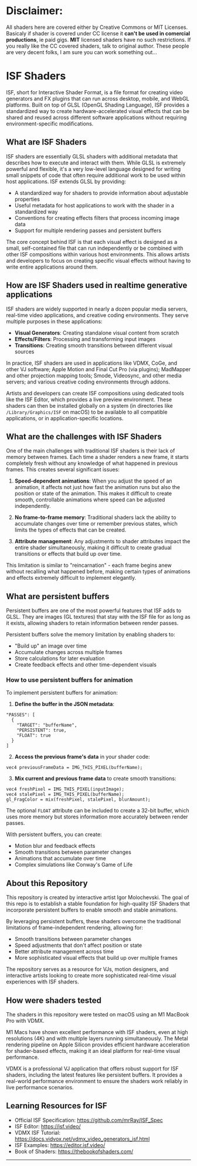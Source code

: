 # Disclaimer:

All shaders here are covered either by Creative Commons or MIT Licenses. Basicaly if shader is covered under CC license it **can't be used in comercial productions**, ie paid gigs. **MIT** licensed shaders have no such restrictions. If you really like the CC covered shaders, talk to original author. These people are very decent folks, I am sure you can work something out...


# ISF Shaders

ISF, short for Interactive Shader Format, is a file format for creating video generators and FX plugins that can run across desktop, mobile, and WebGL platforms. Built on top of GLSL (OpenGL Shading Language), ISF provides a standardized way to create hardware-accelerated visual effects that can be shared and reused across different software applications without requiring environment-specific modifications.

## What are ISF Shaders

ISF shaders are essentially GLSL shaders with additional metadata that describes how to execute and interact with them. While GLSL is extremely powerful and flexible, it's a very low-level language designed for writing small snippets of code that often require additional work to be used within host applications. ISF extends GLSL by providing:

- A standardized way for shaders to provide information about adjustable properties
- Useful metadata for host applications to work with the shader in a standardized way
- Conventions for creating effects filters that process incoming image data
- Support for multiple rendering passes and persistent buffers

The core concept behind ISF is that each visual effect is designed as a small, self-contained file that can run independently or be combined with other ISF compositions within various host environments. This allows artists and developers to focus on creating specific visual effects without having to write entire applications around them.

## How are ISF Shaders used in realtime generative applications

ISF shaders are widely supported in nearly a dozen popular media servers, real-time video applications, and creative coding environments. They serve multiple purposes in these applications:

- **Visual Generators**: Creating standalone visual content from scratch
- **Effects/Filters**: Processing and transforming input images
- **Transitions**: Creating smooth transitions between different visual sources

In practice, ISF shaders are used in applications like VDMX, CoGe, and other VJ software; Apple Motion and Final Cut Pro (via plugins); MadMapper and other projection mapping tools; Smode, Videosync, and other media servers; and various creative coding environments through addons.

Artists and developers can create ISF compositions using dedicated tools like the ISF Editor, which provides a live preview environment. These shaders can then be installed globally on a system (in directories like `/Library/Graphics/ISF` on macOS) to be available to all compatible applications, or in application-specific locations.

## What are the challenges with ISF Shaders

One of the main challenges with traditional ISF shaders is their lack of memory between frames. Each time a shader renders a new frame, it starts completely fresh without any knowledge of what happened in previous frames. This creates several significant issues:

1. **Speed-dependent animations**: When you adjust the speed of an animation, it affects not just how fast the animation runs but also the position or state of the animation. This makes it difficult to create smooth, controllable animations where speed can be adjusted independently.

2. **No frame-to-frame memory**: Traditional shaders lack the ability to accumulate changes over time or remember previous states, which limits the types of effects that can be created.

3. **Attribute management**: Any adjustments to shader attributes impact the entire shader simultaneously, making it difficult to create gradual transitions or effects that build up over time.

This limitation is similar to "reincarnation" - each frame begins anew without recalling what happened before, making certain types of animations and effects extremely difficult to implement elegantly.

## What are persistent buffers

Persistent buffers are one of the most powerful features that ISF adds to GLSL. They are images (GL textures) that stay with the ISF file for as long as it exists, allowing shaders to retain information between render passes.

Persistent buffers solve the memory limitation by enabling shaders to:
- "Build up" an image over time
- Accumulate changes across multiple frames
- Store calculations for later evaluation
- Create feedback effects and other time-dependent visuals

### How to use persistent buffers for animation

To implement persistent buffers for animation:

1. **Define the buffer in the JSON metadata**:
```
"PASSES": [
  {
    "TARGET": "bufferName",
    "PERSISTENT": true,
    "FLOAT": true
  }
]
```

2. **Access the previous frame's data** in your shader code:
```
vec4 previousFrameData = IMG_THIS_PIXEL(bufferName);
```

3. **Mix current and previous frame data** to create smooth transitions:
```
vec4 freshPixel = IMG_THIS_PIXEL(inputImage);
vec4 stalePixel = IMG_THIS_PIXEL(bufferName);
gl_FragColor = mix(freshPixel, stalePixel, blurAmount);
```

The optional `FLOAT` attribute can be included to create a 32-bit buffer, which uses more memory but stores information more accurately between render passes.

With persistent buffers, you can create:
- Motion blur and feedback effects
- Smooth transitions between parameter changes
- Animations that accumulate over time
- Complex simulations like Conway's Game of Life

## About this Repository

This repository is created by interactive artist Igor Molochevski. The goal of this repo is to establish a stable foundation for high-quality ISF Shaders that incorporate persistent buffers to enable smooth and stable animations.

By leveraging persistent buffers, these shaders overcome the traditional limitations of frame-independent rendering, allowing for:
- Smooth transitions between parameter changes
- Speed adjustments that don't affect position or state
- Better attribute management across time
- More sophisticated visual effects that build up over multiple frames

The repository serves as a resource for VJs, motion designers, and interactive artists looking to create more sophisticated real-time visual experiences with ISF shaders.

## How were shaders tested

The shaders in this repository were tested on macOS using an M1 MacBook Pro with VDMX. 

M1 Macs have shown excellent performance with ISF shaders, even at high resolutions (4K) and with multiple layers running simultaneously. The Metal rendering pipeline on Apple Silicon provides efficient hardware acceleration for shader-based effects, making it an ideal platform for real-time visual performance.

VDMX is a professional VJ application that offers robust support for ISF shaders, including the latest features like persistent buffers. It provides a real-world performance environment to ensure the shaders work reliably in live performance scenarios.

## Learning Resources for ISF

- Official ISF Specification: https://github.com/mrRay/ISF_Spec
- ISF Editor: https://isf.video/
- VDMX ISF Tutorial: https://docs.vidvox.net/vdmx_video_generators_isf.html
- ISF Examples: https://editor.isf.video/
- Book of Shaders: https://thebookofshaders.com/

---


